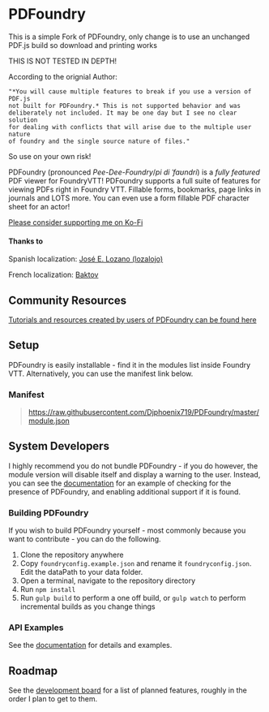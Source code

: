 # PDFoundry

This is a simple Fork of PDFoundry, only change is to use an unchanged PDF.js build so download and printing works

THIS IS NOT TESTED IN DEPTH!

According to the orignial Author:

    "*You will cause multiple features to break if you use a version of PDF.js
    not built for PDFoundry.* This is not supported behavior and was
    deliberately not included. It may be one day but I see no clear solution
    for dealing with conflicts that will arise due to the multiple user nature
    of foundry and the single source nature of files."
    
So use on your own risk!

PDFoundry (pronounced *Pee-Dee-Foundry*/*pi di ˈfaʊndri*) is a *fully featured* PDF viewer for FoundryVTT!  PDFoundry supports a full suite of features for viewing PDFs right in Foundry VTT. Fillable forms, bookmarks, page links in journals and LOTS more. You can even use a form fillable PDF character sheet for an actor!


[Please consider supporting me on Ko-Fi](https://ko-fi.com/djsmods)

#### Thanks to
Spanish localization: [José E. Lozano (lozalojo)](https://github.com/lozalojo)

French localization: [Baktov](https://github.com/Baktov)

## Community Resources
[Tutorials and resources created by users of PDFoundry can be found here](https://github.com/Djphoenix719/PDFoundry/wiki/Community-Resources)

## Setup
PDFoundry is easily installable - find it in the modules list inside Foundry VTT. Alternatively, you can use the manifest link below.

### Manifest
> https://raw.githubusercontent.com/Djphoenix719/PDFoundry/master/module.json

## System Developers
I highly recommend you do not bundle PDFoundry - if you do however, the module version will disable itself and display a warning to the user. Instead, you can see the [documentation](https://djphoenix719.github.io/PDFoundry/index.html) for an example of checking for the presence of PDFoundry, and enabling additional support if it is found.

### Building PDFoundry
If you wish to build PDFoundry yourself - most commonly because you want to contribute - you can do the following.

1. Clone the repository anywhere
2. Copy `foundryconfig.example.json` and rename it `foundryconfig.json`. Edit the dataPath to your data folder.
2. Open a terminal, navigate to the repository directory
3. Run `npm install`
4. Run `gulp build` to perform a one off build, or `gulp watch` to perform incremental builds as you change things

### API Examples

See the [documentation](https://djphoenix719.github.io/PDFoundry/index.html) for details and examples.

## Roadmap
See the [development board](https://github.com/Djphoenix719/PDFoundry/projects/1#column-9772243) for a list of planned features, roughly in the order I plan to get to them.
